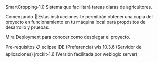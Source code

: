 SmartCropping-1.0
Sistema que facilitará tareas diaras de agricultores.

Comenzando 🚀
Estas instrucciones te permitirán obtener una copia del proyecto en funcionamiento en tu máquina local para propósitos de desarrollo y pruebas.

Mira Deployment para conocer como desplegar el proyecto.

Pre-requisitos 📋
eclipse IDE (Preferencia)
wls 10.3.6 (Servidor de aplicaciones)
jrockit-1.6 (Versión facilitada por weblogic server)
